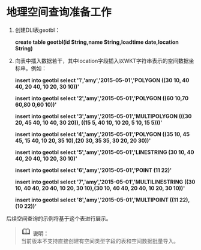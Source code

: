 # 地理空间查询准备工作<a name="dli_01_0353"></a>

1.  创建DLI表geotbl：

    **create table geotbl\(id String,name String,loadtime date,location String\)**

2.  向表中插入数据若干，其中location字段插入以WKT字符串表示的空间数据坐标串。例如：

    **insert into geotbl select '1','amy','2015-05-01','POLYGON \(\(30 10, 40 40, 20 40, 10 20, 30 10\)\)'**

    **insert into geotbl select '2','amy','2015-05-01','POLYGON \(\(60 10,70 60,80 0,60 10\)\)'**

    **insert into geotbl select '3','amy','2015-05-01','MULTIPOLYGON \(\(\(30 20, 45 40, 10 40, 30 20\)\), \(\(15 5, 40 10, 10 20, 5 10, 15 5\)\)\)'**

    **insert into geotbl select '4','amy','2015-05-01','POLYGON \(\(35 10, 45 45, 15 40, 10 20, 35 10\),\(20 30, 35 35, 30 20, 20 30\)\)'**

    **insert into geotbl select '5','amy','2015-05-01','LINESTRING \(30 10, 40 40, 20 40, 10 20, 30 10\)'**

    **insert into geotbl select '6','amy','2015-05-01','POINT \(11 22\)'**

    **insert into geotbl select '7','amy','2015-05-01','MULTILINESTRING \(\(30 10, 40 40, 20 40, 10 20, 30 10\),\(30 10, 40 40, 20 40, 10 20, 30 10\)\)'**

    **insert into geotbl select '8','amy','2015-05-01','MULTIPOINT \(\(11 22\),\(10 22\)\)'**


后续空间查询的示例将基于这个表进行展示。

>![](public_sys-resources/icon-note.gif) **说明：**   
>当前版本不支持直接创建有空间类型字段的表和空间数据批量导入。  

